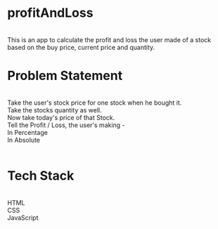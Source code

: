 # profitAndLoss<br>
<br>
This is an app to calculate the profit and loss the user made of a stock based on the buy price, current price and quantity. <br>

<h1> Problem Statement</h1> <br>
Take the user's stock price for one stock when he bought it.<br>
Take the stocks quantity as well.<br>
Now take today's price of that Stock.<br>
Tell the Profit / Loss, the user's making -<br>
In Percentage<br>
In Absolute<br><br>
<h1>Tech Stack </h1><br>
HTML<br>
CSS<br>
JavaScript<br>
